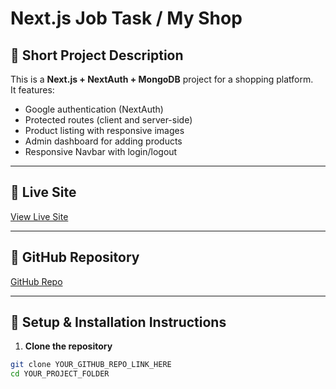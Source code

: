 # Next.js Job Task / My Shop

## 🔹 Short Project Description
This is a **Next.js + NextAuth + MongoDB** project for a shopping platform.  
It features:
- Google authentication (NextAuth)
- Protected routes (client and server-side)
- Product listing with responsive images
- Admin dashboard for adding products
- Responsive Navbar with login/logout

---

## 🔹 Live Site
[View Live Site](https://nextjs-try-3wbf.vercel.app/)

---

## 🔹 GitHub Repository
[GitHub Repo](https://github.com/Kausarhossainbidyut/nextjs_try)

---

## 🔹 Setup & Installation Instructions

1. **Clone the repository**
```bash
git clone YOUR_GITHUB_REPO_LINK_HERE
cd YOUR_PROJECT_FOLDER
